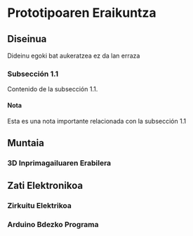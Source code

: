 # Prototipoaren Eraikuntza

## Diseinua

Dideinu egoki bat aukeratzea ez da lan erraza

### Subsección 1.1

Contenido de la subsección 1.1.

#### Nota

Esta es una nota importante relacionada con la subsección 1.1

## Muntaia

### 3D Inprimagailuaren Erabilera

## Zati Elektronikoa

### Zirkuitu Elektrikoa

### Arduino Bdezko Programa
